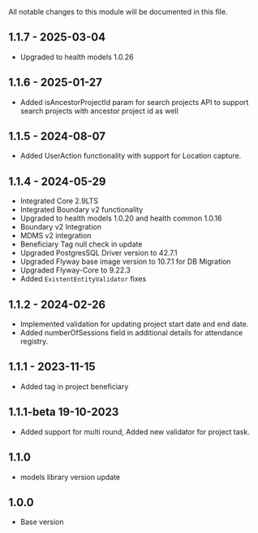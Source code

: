 All notable changes to this module will be documented in this file.

## 1.1.7 - 2025-03-04
- Upgraded to health models 1.0.26

## 1.1.6 - 2025-01-27
- Added isAncestorProjectId param for search projects API to support search projects with ancestor project id as well

## 1.1.5 - 2024-08-07
- Added UserAction functionality with support for Location capture.

## 1.1.4 - 2024-05-29
- Integrated Core 2.9LTS
- Integrated Boundary v2 functionality
- Upgraded to health models 1.0.20 and health common 1.0.16
- Boundary v2 Integration
- MDMS v2 integration
- Beneficiary Tag null check in update
- Upgraded PostgresSQL Driver version to 42.7.1
- Upgraded Flyway base image version to 10.7.1 for DB Migration
- Upgraded Flyway-Core to 9.22.3
- Added `ExistentEntityValidator` fixes

## 1.1.2 - 2024-02-26
- Implemented validation for updating project start date and end date.
- Added numberOfSessions field in additional details for attendance registry.

## 1.1.1 - 2023-11-15
- Added tag in project beneficiary 

## 1.1.1-beta 19-10-2023
  - Added support for multi round, Added new validator for project task.

## 1.1.0
  - models library version update

## 1.0.0
  - Base version


